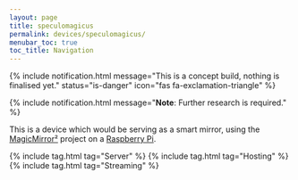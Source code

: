 ```yaml
---
layout: page
title: speculomagicus
permalink: devices/speculomagicus/
menubar_toc: true
toc_title: Navigation
---
```


{% include notification.html message="This is a concept build, nothing is finalised yet." 
status="is-danger" 
icon="fas fa-exclamation-triangle" %}

{% include notification.html 
message="**Note**: Further research is required." %}

This is a device which would be serving as a smart mirror, using the [MagicMirror²](https://magicmirror.builders/) project on a [Raspberry Pi](https://www.raspberrypi.com/).

{% include tag.html tag="Server" %}
{% include tag.html tag="Hosting" %}
{% include tag.html tag="Streaming" %}
